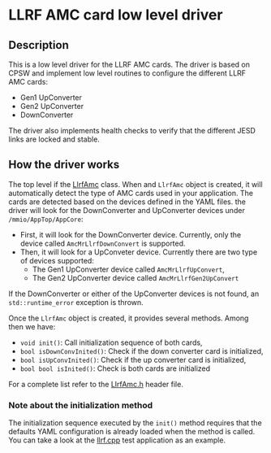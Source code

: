 # LLRF AMC card low level driver

## Description

This is a low level driver for the LLRF AMC cards. The driver is based on CPSW and implement low level routines to configure the different LLRF AMC cards:
- Gen1 UpConverter
- Gen2 UpConverter
- DownConverter

The driver also implements health checks to verify that the different JESD links are locked and stable.

## How the driver works

The top level if the [LlrfAmc](src/LlrfAmc.h) class. When and `LlrfAmc` object is created, it will automatically detect the type of AMC cards used in your application. The cards are detected based on the devices defined in the YAML files. the driver will look for the DownConverter and UpConverter devices under `/mmio/AppTop/AppCore`:
- First, it will look for the DownConverter device. Currently, only the device called `AmcMrLlrfDownConvert` is supported.
- Then, it will look for a UpConveter device. Currently there are two type of devices supported:
  - The Gen1 UpConverter device called `AmcMrLlrfUpConvert`,
  - The Gen2 UpConverter device called `AmcMrLlrfGen2UpConvert`

If the DownConverter or either of the UpConverter devices is not found, an `std::runtime_error` exception is thrown.

Once the `LlrfAmc` object is created, it provides several methods. Among then we have:
- `void init()`: Call initialization sequence of both cards,
- `bool isDownConvInited()`: Check if the down converter card is initialized,
- `bool isUpConvInited()`: Check if the up converter card is initialized,
- `bool bool isInited()`: Check is both cards are initialized

For a complete list refer to the [LlrfAmc.h](src/LlrfAmc.h) header file.

### Note about the initialization method

The initialization sequence executed by the `init()` method requires that the defaults YAML configuration is already loaded when the method is called. You can take a look at the [llrf.cpp](src/test/llrf.cpp) test application as an example.